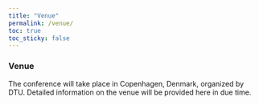 ```yaml
---
title: "Venue"
permalink: /venue/
toc: true
toc_sticky: false
---
```


### Venue
The conference will take place in Copenhagen, Denmark, organized by DTU.
Detailed information on the venue will be provided here in due time.
